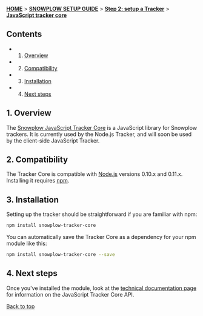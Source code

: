 <a name="top" />

[**HOME**](Home) > [**SNOWPLOW SETUP GUIDE**](Setting-up-Snowplow) > [**Step 2: setup a Tracker**](Setting-up-a-Tracker) > [**JavaScript tracker core**](Javascript-tracker-core-setup)

## Contents

- 1. [Overview](#overview)
- 2. [Compatibility](#compatibility)
- 3. [Installation](#installation)
- 4. [Next steps](#next-steps)

<a name="overview" />

## 1. Overview

The [Snowplow JavaScript Tracker Core](https://github.com/snowplow/snowplow-javascript-tracker/tree/master/core) is a JavaScript library for Snowplow trackers. It is currently used by the Node.js Tracker, and will soon be used by the client-side JavaScript Tracker.

<a name="compatibility" />

## 2. Compatibility

The Tracker Core is compatible with [Node.js][node-js] versions 0.10.x and 0.11.x. Installing it requires [npm][npm].

<a name="installation" />

## 3. Installation

Setting up the tracker should be straightforward if you are familiar with npm:

```bash
npm install snowplow-tracker-core
```

You can automatically save the Tracker Core as a dependency for your npm module like this:

```bash
npm install snowplow-tracker-core --save
```

<a name="next-steps" />

## 4. Next steps

Once you've installed the module, look at the [technical documentation page](Javascript-Tracker-Core) for information on the JavaScript Tracker Core API.

[Back to top](#top)

[node-js]: http://nodejs.org/
[npm]: https://www.npmjs.org/
